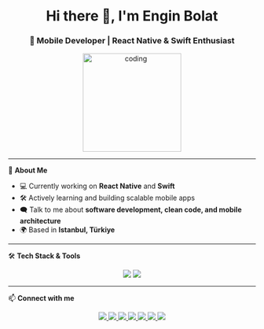 <h1 align="center">Hi there 👋, I'm Engin Bolat</h1>
<h3 align="center">🚀 Mobile Developer | React Native & Swift Enthusiast</h3>

<p align="center">
  <img src="https://media4.giphy.com/media/v1.Y2lkPTc5MGI3NjExcWNlMW05dGwzNHYxaGs3ZDMwNHM0aGQwMnhnbWwxbXMzaDlweGh4ZyZlcD12MV9pbnRlcm5hbF9naWZfYnlfaWQmY3Q9Zw/cXblnKXr2BQOaYnTni/giphy.gif" width="200" alt="coding">
</p>

---

🌱 **About Me**
- 💻 Currently working on **React Native** and **Swift**
- 🛠 Actively learning and building scalable mobile apps
- 🗨 Talk to me about **software development, clean code, and mobile architecture**
- 🌍 Based in **Istanbul, Türkiye**

---

🛠 **Tech Stack & Tools**
<p align="center">
  <img src="https://skillicons.dev/icons?i=react,flutter,dotnet,nextjs,nestjs,figma,tailwind,firebase,mysql,git,jest,redux,prisma,yarn,npm" />
  <img src="https://skillicons.dev/icons?i=swift,ts,js,python,dart,cs,python" />
</p>

---

📫 **Connect with me**
<p align="center">
  <a href="https://www.linkedin.com/in/enginbolat" target="_blank">
    <img src="https://img.shields.io/badge/LinkedIn-0077B5?style=for-the-badge&logo=linkedin&logoColor=white" />
  </a>
  <a href="https://www.instagram.com/enginn.blt" target="_blank">
    <img src="https://img.shields.io/badge/Instagram-E4405F?style=for-the-badge&logo=instagram&logoColor=white" />
  </a>
  <a href="https://x.com/enginnblt" target="_blank">
    <img src="https://img.shields.io/badge/X-000000?style=for-the-badge&logo=x&logoColor=white" />
  </a>
  <a href="https://www.youtube.com/@enginbolat" target="_blank">
    <img src="https://img.shields.io/badge/YouTube-FF0000?style=for-the-badge&logo=youtube&logoColor=white" />
  </a>
  <a href="https://open.spotify.com/user/ztio5fucs86aweqzu5exufjab" target="_blank">
    <img src="https://img.shields.io/badge/Spotify-1DB954?style=for-the-badge&logo=spotify&logoColor=white" />
  </a>
  <a href="https://medium.com/@engi.bolat" target="_blank">
    <img src="https://img.shields.io/badge/Medium-000000?style=for-the-badge&logo=medium&logoColor=white" />
  </a>
  <a href="mailto:info@engi.bolat.com" target="_blank">
    <img src="https://img.shields.io/badge/Email-D14836?style=for-the-badge&logo=gmail&logoColor=white" />
  </a>
</p>


